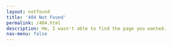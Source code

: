 ```yaml
---
layout: notfound
title: '404 Not Found'
permalink: /404.html
description: Hm, I wasn't able to find the page you wanted.
nav-menu: false
---
```

